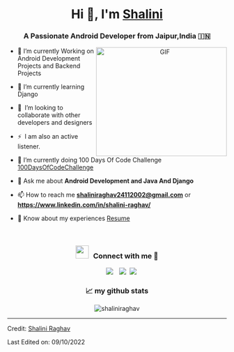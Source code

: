
<!---
shaliniraghav/shaliniraghav is a ✨ special ✨ repository because its `README.md` (this file) appears on your GitHub profile.
You can click the Preview link to take a look at your changes.
--->
<h1 align="center">Hi 👋, I'm <a href="https://github.com/shaliniraghav" target="blank">
Shalini</a></h1>
<h3 align="center">A Passionate Android Developer from Jaipur,India &#127470;&#127475</h3>





<a target="_blank" align="center">
  <img align="right" top="200" height="250" width="300" alt="GIF" src="https://media.giphy.com/media/SWoSkN6DxTszqIKEqv/giphy.gif">
</a>

- 🔭 I’m currently Working on Android Development Projects and Backend Projects
- 🌱 I’m currently learning Django
- 👯 I’m looking to collaborate with other developers and designers 
- ⚡ I am also an active listener. 
- 🌱 I’m currently doing 100 Days Of Code Challenge <a href="https://github.com/shaliniraghav/100daysofcodechallenge" target="blank">100DaysOfCodeChallenge</a>


- 💬 Ask me about **Android Development and Java And Django**

- 📫 How to reach me **shaliniraghav24112002@gmail.com** or **https://www.linkedin.com/in/shalini-raghav/**

- 📄 Know about my experiences <a href="" target="blank">Resume</a>
<br/>
<h3 align="center" > <img src="https://media.giphy.com/media/iY8CRBdQXODJSCERIr/giphy.gif" width="30" height="30" style="margin-right: 10px;">Connect with me 🤝 </h3>

<p align="center">

 <div align="center"  class="icons-social" style="margin-left: 10px;">
        <a style="margin-left: 10px;"  target="_blank" href="https://www.linkedin.com/in/shalini-raghav/">
			<img src="https://img.icons8.com/doodle/40/000000/linkedin--v2.png"></a>
        <a style="margin-left: 10px;" target="_blank" href="https://github.com/shaliniraghav/100daysofcodechallenge">
		<img src="https://img.icons8.com/doodle/40/000000/github--v1.png"></a>
		<a style="margin-left: 5px;" target="_blank" href="">
					<img src="https://img.icons8.com/plasticine/0.5x/resume.png" ></a>
      </div>

</p>
<h3 align="center">📈 my github stats</h3>

<p align="center"> <img src="https://github-readme-stats.vercel.app/api?username=shaliniraghav&show_icons=true&theme=gotham" alt="shaliniraghav" />

---

Credit: [Shalini Raghav](https://github.com/shaliniraghav)

Last Edited on: 09/10/2022
